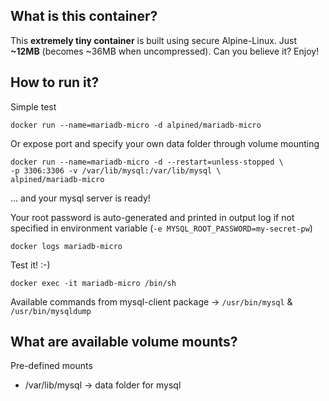 ## What is this container?
This **extremely tiny container** is built using secure Alpine-Linux. Just **~12MB** (becomes ~36MB when uncompressed). Can you believe it? Enjoy!

## How to run it?

Simple test 
```
docker run --name=mariadb-micro -d alpined/mariadb-micro
```

Or expose port and specify your own data folder through volume mounting
```
docker run --name=mariadb-micro -d --restart=unless-stopped \
-p 3306:3306 -v /var/lib/mysql:/var/lib/mysql \
alpined/mariadb-micro
```
... and your mysql server is ready!

Your root password is auto-generated and printed in output log if not specified in environment variable (`-e MYSQL_ROOT_PASSWORD=my-secret-pw`)
```
docker logs mariadb-micro
```

Test it! :-)
```
docker exec -it mariadb-micro /bin/sh
```

Available commands from mysql-client package -> `/usr/bin/mysql` & `/usr/bin/mysqldump`

## What are available volume mounts?

Pre-defined mounts

- /var/lib/mysql -> data folder for mysql

